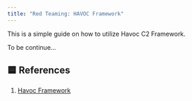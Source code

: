 ```yaml
---
title: "Red Teaming: HAVOC Framework"
---
```

This is a simple guide on how to utilize Havoc C2 Framework.

To be continue...

## 🟦 References

1. [Havoc Framework](https://github.com/HavocFramework/Havoc)
